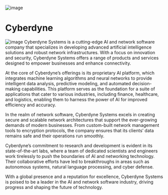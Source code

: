 ![image](https://github.com/realcyberdyne/.github/assets/45543047/1eaf0f56-3960-4a3c-af47-233bf607ed0f)
# Cyberdyne
![image](https://github.com/realcyberdyne/.github/assets/45543047/5f985073-e534-460f-8a0f-0c9a5d760ddd)
Cyberdyne Systems is a cutting-edge AI and network software company that specializes in developing advanced artificial intelligence solutions and robust network infrastructures. With a focus on innovation and security, Cyberdyne Systems offers a range of products and services designed to empower businesses and enhance connectivity.

At the core of Cyberdyne’s offerings is its proprietary AI platform, which integrates machine learning algorithms and neural networks to provide intelligent data analysis, predictive modeling, and automated decision-making capabilities. This platform serves as the foundation for a suite of applications that cater to various industries, including finance, healthcare, and logistics, enabling them to harness the power of AI for improved efficiency and accuracy.

In the realm of network software, Cyberdyne Systems excels in creating secure and scalable network architectures that support the ever-growing demands of modern businesses. From custom-built network management tools to encryption protocols, the company ensures that its clients’ data remains safe and their operations run smoothly.

Cyberdyne’s commitment to research and development is evident in its state-of-the-art labs, where a team of dedicated scientists and engineers work tirelessly to push the boundaries of AI and networking technology. Their collaborative efforts have led to breakthroughs in areas such as autonomous systems, natural language processing, and cyber defense.

With a global presence and a reputation for excellence, Cyberdyne Systems is poised to be a leader in the AI and network software industry, driving progress and shaping the future of technology.
